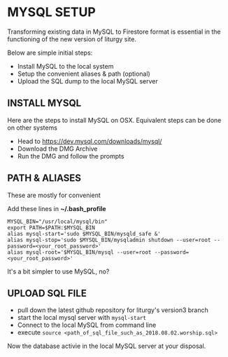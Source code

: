 # MYSQL SETUP

Transforming existing data in MySQL to Firestore format is essential in the functioning of the new version of liturgy site.

Below are simple initial steps:

* Install MySQL to the local system
* Setup the convenient aliases & path (optional)
* Upload the SQL dump to the local MySQL server

## INSTALL MYSQL
Here are the steps to install MySQL on OSX.
Equivalent steps can be done on other systems

* Head to https://dev.mysql.com/downloads/mysql/
* Download the DMG Archive
* Run the DMG and follow the prompts

## PATH & ALIASES
These are mostly for convenient

Add these lines in **~/.bash_profile**

```shell
MYSQL_BIN="/usr/local/mysql/bin"
export PATH=$PATH:$MYSQL_BIN
alias mysql-start='sudo $MYSQL_BIN/mysqld_safe &'
alias mysql-stop='sudo $MYSQL_BIN/mysqladmin shutdown --user=root --password=<your_root_password>'
alias mysql-root='$MYSQL_BIN/mysql --user=root --password=<your_root_password>'
```

It's a bit simpler to use MySQL, no?

## UPLOAD SQL FILE
* pull down the latest github repository for liturgy's version3 branch
* start the local mysql server with ```mysql-start```
* Connect to the local MySQL from command line
* execute ```source <path_of_sql_file_such_as_2018.08.02.worship.sql>```

Now the database activie in the local MySQL server at your disposal.

